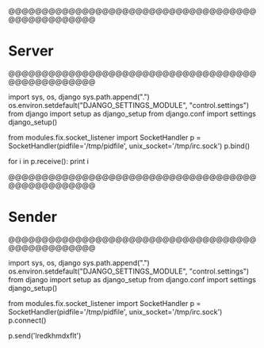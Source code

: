 

@@@@@@@@@@@@@@@@@@@@@@@@@@@@@@@@@@@@@@@@@@@@@@@@@@
# Server
@@@@@@@@@@@@@@@@@@@@@@@@@@@@@@@@@@@@@@@@@@@@@@@@@@

import sys, os, django
sys.path.append(".")
os.environ.setdefault("DJANGO_SETTINGS_MODULE", "control.settings")
from django import setup as django_setup
from django.conf import settings
django_setup()

from modules.fix.socket_listener import SocketHandler
p = SocketHandler(pidfile='/tmp/pidfile', unix_socket='/tmp/irc.sock')
p.bind()

for i in p.receive():
  print i

@@@@@@@@@@@@@@@@@@@@@@@@@@@@@@@@@@@@@@@@@@@@@@@@@@
# Sender
@@@@@@@@@@@@@@@@@@@@@@@@@@@@@@@@@@@@@@@@@@@@@@@@@@

import sys, os, django
sys.path.append(".")
os.environ.setdefault("DJANGO_SETTINGS_MODULE", "control.settings")
from django import setup as django_setup
from django.conf import settings
django_setup()

from modules.fix.socket_listener import SocketHandler
p = SocketHandler(pidfile='/tmp/pidfile', unix_socket='/tmp/irc.sock')
p.connect()

p.send('lredkhmdxflt')






